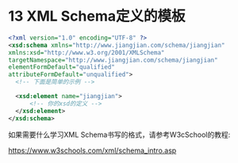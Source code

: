 # 13 XML Schema定义的模板

```xml
<?xml version="1.0" encoding="UTF-8" ?>
<xsd:schema xmlns="http://www.jiangjian.com/schema/jiangjian"
xmlns:xsd="http://www.w3.org/2001/XMLSchema"
targetNamespace="http://www.jiangjian.com/schema/jiangjian"
elementFormDefault="qualified"
attributeFormDefault="unqualified">
  <!-- 下面是简单的示例 -->

  <xsd:element name="jiangjian">
  	  <!-- 你的xsd的定义 -->
  </xsd:element>
</xsd:schema>
```



如果需要什么学习XML Schema书写的格式，请参考W3cSchool的教程:

https://www.w3schools.com/xml/schema_intro.asp